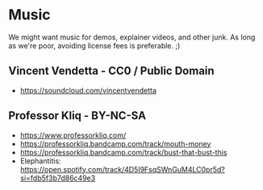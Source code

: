 # Music

We might want music for demos, explainer videos, and other junk.
As long as we're poor, avoiding license fees is preferable. ;)

## Vincent Vendetta - CC0 / Public Domain

* https://soundcloud.com/vincentvendetta

## Professor Kliq - BY-NC-SA

* https://www.professorkliq.com/
* https://professorkliq.bandcamp.com/track/mouth-money
* https://professorkliq.bandcamp.com/track/bust-that-bust-this
* Elephantitis: https://open.spotify.com/track/4D5I9FsqSWnGuM4LC0pr5d?si=fdb5f3b7d86c49e3
